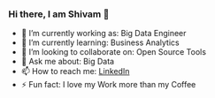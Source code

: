 ### Hi there, I am Shivam 👋

- 🔭 I’m currently working as: Big Data Engineer
- 🌱 I’m currently learning: Business Analytics
- 👯 I’m looking to collaborate on: Open Source Tools
- 💬 Ask me about: Big Data
- 📫 How to reach me: [LinkedIn](https://www.linkedin.com/in/shivamsingh37/)
- ⚡ Fun fact: I love my Work more than my Coffee



